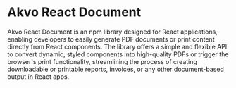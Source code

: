 # Akvo React Document
Akvo React Document is an npm library designed for React applications, enabling developers to easily generate PDF documents or print content directly from React components. The library offers a simple and flexible API to convert dynamic, styled components into high-quality PDFs or trigger the browser's print functionality, streamlining the process of creating downloadable or printable reports, invoices, or any other document-based output in React apps.
